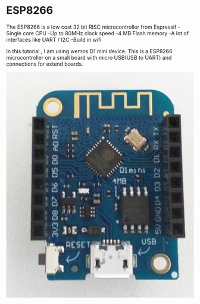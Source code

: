 # ESP8266
The ESP8266 is a low cost 32 bit RISC microcontroller from Espressif 
-Single core CPU
-Up to 80MHz clock speed
-4 MB Flash memory 
-A lot of interfaces like UART / I2C
-Build in wifi

In this tutorial , I am using wemos D1 mini device. This is a ESP8266 microcontroller on a small board with micro USB(USB to UART) and connections for extend boards. 

![alt text](https://github.com/TangatBaktybergen/ESP/blob/4eac2596533915e684a454bac06f3e3dd47269e0/D1%20mini%20pro.png)


